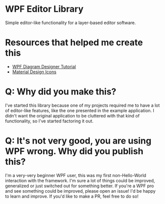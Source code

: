 # WPF Editor Library
Simple editor-like functionality for a layer-based editor software.

# Resources that helped me create this

 * [WPF Diagram Designer Tutorial](https://www.codeproject.com/Articles/22952/WPF-Diagram-Designer-Part-1)
 * [Material Design Icons](https://materialdesignicons.com/)

# Q: Why did you make this?
I've started this library because one of my projects required me to have a lot of editor-like features, like the one presented in the example application. I didn't want the original application to be cluttered with that kind of functionality, so I've started factoring it out.

# Q: It's not very good, you are using WPF wrong. Why did you publish this?
I'm a very-very beginner WPF user, this was my first non-Hello-World interaction with the framework. I'm sure a lot of things could be improved, generalized or just switched out for something better. If you're a WPF pro and see something could be improved, please open an issue! I'd be happy to learn and improve. If you'd like to make a PR, feel free to do so!
